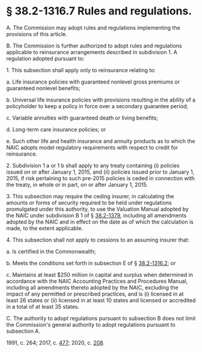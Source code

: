 # § 38.2-1316.7 Rules and regulations.

<p>A. The Commission may adopt rules and regulations implementing the provisions of this article.</p><p>B. The Commission is further authorized to adopt rules and regulations applicable to reinsurance arrangements described in subdivision 1. A regulation adopted pursuant to:</p><p>1. This subsection shall apply only to reinsurance relating to:</p><p>a. Life insurance policies with guaranteed nonlevel gross premiums or guaranteed nonlevel benefits;</p><p>b. Universal life insurance policies with provisions resulting in the ability of a policyholder to keep a policy in force over a secondary guarantee period;</p><p>c. Variable annuities with guaranteed death or living benefits;</p><p>d. Long-term care insurance policies; or</p><p>e. Such other life and health insurance and annuity products as to which the NAIC adopts model regulatory requirements with respect to credit for reinsurance.</p><p>2. Subdivision 1 a or 1 b shall apply to any treaty containing (i) policies issued on or after January 1, 2015, and (ii) policies issued prior to January 1, 2015, if risk pertaining to such pre-2015 policies is ceded in connection with the treaty, in whole or in part, on or after January 1, 2015.</p><p>3. This subsection may require the ceding insurer, in calculating the amounts or forms of security required to be held under regulations promulgated under this authority, to use the Valuation Manual adopted by the NAIC under subdivision B 1 of § <a href='/vacode/38.2-1379/'>38.2-1379</a>, including all amendments adopted by the NAIC and in effect on the date as of which the calculation is made, to the extent applicable.</p><p>4. This subsection shall not apply to cessions to an assuming insurer that:</p><p>a. Is certified in the Commonwealth;</p><p>b. Meets the conditions set forth in subsection E of § <a href='/vacode/38.2-1316.2/'>38.2-1316.2</a>; or</p><p>c. Maintains at least $250 million in capital and surplus when determined in accordance with the NAIC Accounting Practices and Procedures Manual, including all amendments thereto adopted by the NAIC, excluding the impact of any permitted or prescribed practices, and is (i) licensed in at least 26 states or (ii) licensed in at least 10 states and licensed or accredited in a total of at least 35 states.</p><p>C. The authority to adopt regulations pursuant to subsection B does not limit the Commission's general authority to adopt regulations pursuant to subsection A.</p><p>1991, c. 264; 2017, c. <a href='http://lis.virginia.gov/cgi-bin/legp604.exe?171+ful+CHAP0477'>477</a>; 2020, c. <a href='http://lis.virginia.gov/cgi-bin/legp604.exe?201+ful+CHAP0208'>208</a>.</p>